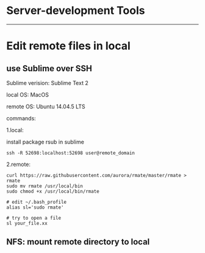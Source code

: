 # Server-development Tools
-------------------------------


# Edit remote files in local

## use Sublime over SSH

Sublime verision: Sublime Text 2

local OS: MacOS

remote OS:  Ubuntu 14.04.5 LTS 

commands:

1.local:

install package rsub in sublime

 ```ssh -R 52698:localhost:52698 user@remote_domain```

2.remote:

```
curl https://raw.githubusercontent.com/aurora/rmate/master/rmate > rmate
sudo mv rmate /usr/local/bin
sudo chmod +x /usr/local/bin/rmate

# edit ~/.bash_profile
alias sl='sudo rmate'

# try to open a file
sl your_file.xx

```


## NFS: mount remote directory to local 

